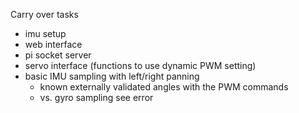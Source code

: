 Carry over tasks
- imu setup
- web interface
- pi socket server
- servo interface (functions to use dynamic PWM setting)
- basic IMU sampling with left/right panning
  - known externally validated angles with the PWM commands
  - vs. gyro sampling see error